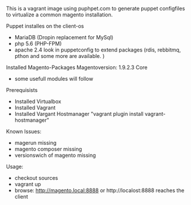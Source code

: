 This is a vagrant image using puphpet.com to generate puppet configfiles to virtualize a common magento installation.

Puppet installes on the client-os
- MariaDB (Dropin replacement for MySql)
- php 5.6 (PHP-FPM) 
- apache 2.4
look in puppetconfig to extend packages (rdis, rebbitmq, pthon and some more are available. )

Installed Magento-Packages
Magentoversion: 1.9.2.3 Core
- some usefull modules will follow

Prerequisists
- Installed Virtualbox
- Installed Vagrant
- Installed Vargant Hostmanager "vagrant plugin install vagrant-hostmanager"

Known Issues:
- magerun missing
- magento composer missing
- versionswich of magento missing

Usage:
- checkout sources
- vagrant up
- browse: http://magento.local:8888 or http://localost:8888 reaches the client


